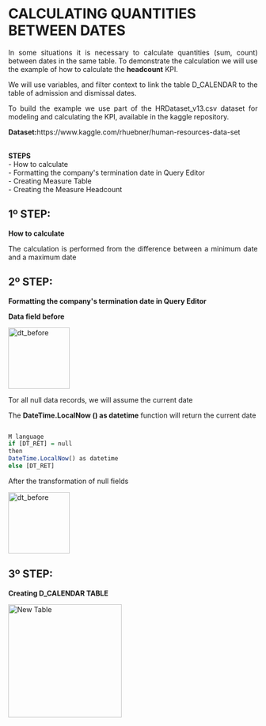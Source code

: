 # CALCULATING QUANTITIES BETWEEN DATES 

<p align="justify">In some situations it is necessary to calculate quantities (sum, count) between dates in the same table. To demonstrate the calculation we will use the example of how to calculate the <b>headcount</b> KPI.</p>
<p align="justify">We will use variables, and filter context to link the table D_CALENDAR to the table of admission and dismissal dates.</p>
<p align="justify">To build the example we use part of the HRDataset_v13.csv dataset for modeling and calculating the KPI, available in the kaggle repository.</p>
<p align="justify"><b>Dataset:</b>https://www.kaggle.com/rhuebner/human-resources-data-set</p>
<br>
<b>STEPS</B>
<br>- How to calculate
<br>- Formatting the company's termination date in Query Editor
<br>- Creating Measure Table
<br>- Creating the Measure Headcount

## 1º STEP:
<p align="justify"><b>How to calculate</b></p>
<p align="justify">The calculation is performed from the difference between a minimum date and a maximum date</p>

## 2º STEP:
<p align="justify"><b>Formatting the company's termination date in Query Editor</b></p>
<p align="justify"><b>Data field before</b></p>
<img width="124" alt="dt_before" src="https://user-images.githubusercontent.com/45472681/94950754-81ea2a00-04b9-11eb-9057-900012610143.png">
<p align="justify">Tor all null data records, we will assume the current date</p>
<p align="justify">The <b>DateTime.LocalNow () as datetime</b> function will return the current date</p>

```r

M language 
if [DT_RET] = null
then
DateTime.LocalNow() as datetime
else [DT_RET]
```
<p align="justify">After the transformation of null fields</p>
<img width="124" alt="dt_before" src="https://user-images.githubusercontent.com/45472681/94960124-ad284580-04c8-11eb-9331-cd7103a00b07.png">


## 3º STEP:
<p align="justify"><b>Creating D_CALENDAR TABLE</b></p>
<img width="229" alt="New Table" src="https://user-images.githubusercontent.com/45472681/94940411-dedde400-04a9-11eb-8a35-0c4109091dfb.png">

